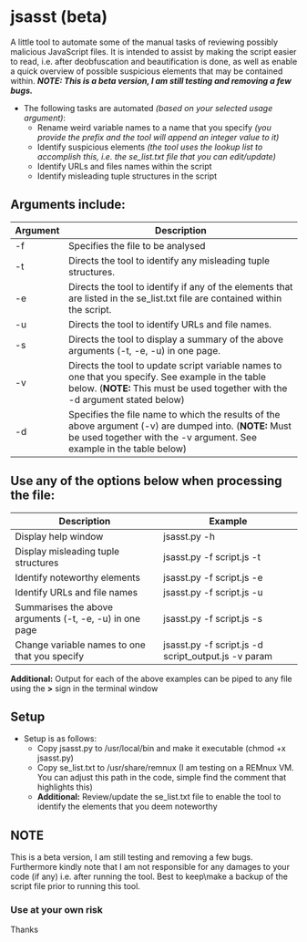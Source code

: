 # jsasst (beta)
A little tool to automate some of the manual tasks of reviewing possibly malicious JavaScript files. It is intended to assist by making the script easier to read, i.e. after deobfuscation and beautification is done, as well as enable a quick overview of possible suspicious elements that may be contained within. ***NOTE:  This is a beta version, I am still testing and removing a few bugs.***
* The following tasks are automated *(based on your selected usage argument)*:  
  * Rename weird variable names to a name that you specify *(you provide the prefix and the tool will append an integer value to it)* 
  * Identify suspicious elements *(the tool uses the lookup list to accomplish this, i.e. the se_list.txt file that you can edit/update)* 
  * Identify URLs and files names within the script 
  * Identify misleading tuple structures in the script   

<h2>Arguments include:</h2>

Argument | Description
------------ | -------------
-f  | Specifies the file to be analysed
-t  | Directs the tool to identify any misleading tuple structures.
-e  | Directs the tool to identify if any of the elements that are listed in the se_list.txt file  are contained within the script.
-u  | Directs the tool to identify URLs and file names.
-s  | Directs the tool to display a summary of the above arguments (-t, -e, -u) in one page.
-v  | Directs the tool to update script variable names to one that you specify. See example in the table below.  (**NOTE:**  This must be used together with the -d argument stated below)
-d  | Specifies the file name to which the results of the above argument (-v) are dumped into. (**NOTE:**  Must be used together with the -v argument.  See example in the table below)  


<h2>Use any of the options below when processing the file:</h2>

Description | Example
------------ | -------------
Display help window | jsasst.py -h
Display misleading tuple structures | jsasst.py -f script.js -t  
Identify noteworthy elements  | jsasst.py -f script.js -e
Identify URLs and file names  | jsasst.py -f script.js -u
Summarises the above arguments (-t, -e, -u) in one page | jsasst.py -f script.js -s
Change variable names to one that you specify | jsasst.py -f script.js -d script_output.js -v param

**Additional:**  Output for each of the above examples can be piped to any file using the **>** sign in the terminal window

<h2>Setup</h2>

* Setup is as follows:
  * Copy jsasst.py to /usr/local/bin and make it executable (chmod +x jsasst.py)
  * Copy se_list.txt to /usr/share/remnux (I am testing on a REMnux VM.  You can adjust this path in the code, simple find the comment that highlights this)
  * **Additional:** Review/update the se_list.txt file to enable the tool to identify the elements that you deem noteworthy

<h2>NOTE</h2>  
This is a beta version, I am still testing and removing a few bugs. Furthermore kindly note that I am not responsible for any damages to your code (if any) i.e. after running the tool.  Best to keep\make a backup of the script file prior to running this tool. 
<h3>Use at your own risk</h3> 

Thanks
